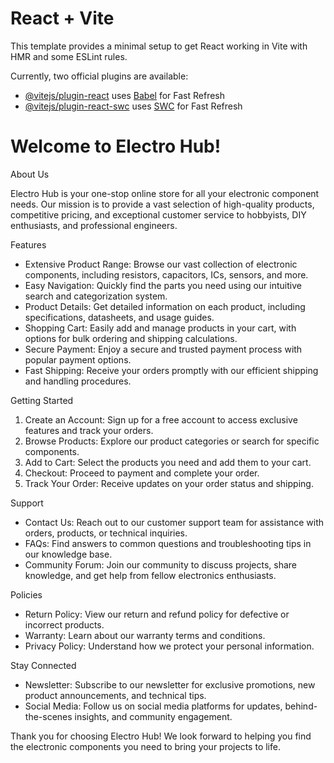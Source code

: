 # React + Vite

This template provides a minimal setup to get React working in Vite with HMR and some ESLint rules.

Currently, two official plugins are available:

- [@vitejs/plugin-react](https://github.com/vitejs/vite-plugin-react/blob/main/packages/plugin-react/README.md) uses [Babel](https://babeljs.io/) for Fast Refresh
- [@vitejs/plugin-react-swc](https://github.com/vitejs/vite-plugin-react-swc) uses [SWC](https://swc.rs/) for Fast Refresh

# Welcome to Electro Hub!

About Us

Electro Hub is your one-stop online store for all your electronic component needs. Our mission is to provide a vast selection of high-quality products, competitive pricing, and exceptional customer service to hobbyists, DIY enthusiasts, and professional engineers.

Features

- Extensive Product Range: Browse our vast collection of electronic components, including resistors, capacitors, ICs, sensors, and more.
- Easy Navigation: Quickly find the parts you need using our intuitive search and categorization system.
- Product Details: Get detailed information on each product, including specifications, datasheets, and usage guides.
- Shopping Cart: Easily add and manage products in your cart, with options for bulk ordering and shipping calculations.
- Secure Payment: Enjoy a secure and trusted payment process with popular payment options.
- Fast Shipping: Receive your orders promptly with our efficient shipping and handling procedures.

Getting Started

1. Create an Account: Sign up for a free account to access exclusive features and track your orders.
2. Browse Products: Explore our product categories or search for specific components.
3. Add to Cart: Select the products you need and add them to your cart.
4. Checkout: Proceed to payment and complete your order.
5. Track Your Order: Receive updates on your order status and shipping.

Support

- Contact Us: Reach out to our customer support team for assistance with orders, products, or technical inquiries.
- FAQs: Find answers to common questions and troubleshooting tips in our knowledge base.
- Community Forum: Join our community to discuss projects, share knowledge, and get help from fellow electronics enthusiasts.

Policies

- Return Policy: View our return and refund policy for defective or incorrect products.
- Warranty: Learn about our warranty terms and conditions.
- Privacy Policy: Understand how we protect your personal information.

Stay Connected

- Newsletter: Subscribe to our newsletter for exclusive promotions, new product announcements, and technical tips.
- Social Media: Follow us on social media platforms for updates, behind-the-scenes insights, and community engagement.

Thank you for choosing Electro Hub! We look forward to helping you find the electronic components you need to bring your projects to life.
